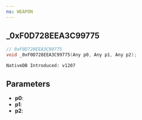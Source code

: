 ```yaml
---
ns: WEAPON
---
```

## _0xF0D728EEA3C99775

```c
// 0xF0D728EEA3C99775
void _0xF0D728EEA3C99775(Any p0, Any p1, Any p2);
```

```
NativeDB Introduced: v1207
```

## Parameters
* **p0**:
* **p1**:
* **p2**:
